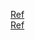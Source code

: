 [Ref](https://towardsdatascience.com/kalman-filter-interview-bdc39f3e6cf3)    
[Ref](https://www.bzarg.com/p/how-a-kalman-filter-works-in-pictures/)
